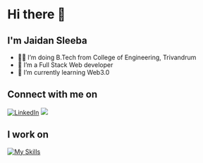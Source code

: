 # Hi there 👋

## I'm Jaidan Sleeba

- 👨‍💻 I’m doing B.Tech from College of Engineering, Trivandrum
- 🔭 I’m a Full Stack Web developer
- 🌱 I’m currently learning Web3.0

## Connect with me on

  <a href="https://www.linkedin.com/in/jaidan22/"><img alt="LinkedIn" title="LinkedIn" src="https://img.shields.io/badge/-LinkedIn-0077B5?style=for-the-badge&logo=linkedin&logoColor=white"/></a>
  <a href="mailto:jaidansleeba22@gmail.com"><img src="https://img.shields.io/badge/Gmail-D14836?style=for-the-badge&logo=gmail&logoColor=white"></a>

## I work on 



[![My Skills](https://skillicons.dev/icons?i=js,html,css,react,nodejs,mongodb,sass,next,git,gatsby,tailwind,vscode&perline=5)](https://skillicons.dev)

<!--
<div style={display:flex,align-items:center,justify-content:center,gap:64px}>
  <img src="https://github-readme-stats-sigma-five.vercel.app/api?username=jaidan22&show_icons=true&include_all_commits=true&count_private=true&theme=react&line_height=50"/>
  <img src="https://github-readme-stats.vercel.app/api/top-langs/?username=jaidan22&theme=react&line_height=50"/>
</div>
-->

[linkedin]: https://www.linkedin.com/in/jaidan22/
<!--
**jaidan22/jaidan22** is a ✨ _special_ ✨ repository because its `README.md` (this file) appears on your GitHub profile.

Here are some ideas to get you started:

- 🔭 I’m currently working on ...
- 🌱 I’m currently learning ...
- 👯 I’m looking to collaborate on ...
- 🤔 I’m looking for help with ...
- 💬 Ask me about ...
- 📫 How to reach me: ...
- 😄 Pronouns: ...
- ⚡ Fun fact: ...
-->
